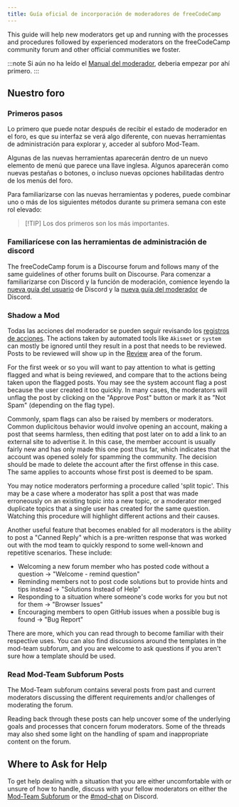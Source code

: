 ```yaml
---
title: Guía oficial de incorporación de moderadores de freeCodeCamp
---
```


This guide will help new moderators get up and running with the processes and procedures followed by experienced moderators on the freeCodeCamp community forum and other official communities we foster.

:::note
Si aún no ha leído el [Manual del moderador](https://contribute.freecodecamp.org/#/moderator-handbook), deberia empezar por ahí primero.
:::

## Nuestro foro

### Primeros pasos

Lo primero que puede notar después de recibir el estado de moderador en el foro, es que su interfaz se verá algo diferente, con nuevas herramientas de administración para explorar y, acceder al subforo Mod-Team.

Algunas de las nuevas herramientas aparecerán dentro de un nuevo elemento de menú que parece una llave inglesa. Algunos aparecerán como nuevas pestañas o botones, o incluso nuevas opciones habilitadas dentro de los menús del foro.

Para familiarizarse con las nuevas herramientas y poderes, puede combinar uno o más de los siguientes métodos durante su primera semana con este rol elevado:

> [!TIP] Los dos primeros son los más importantes.

### Familiarícese con las herramientas de administración de discord

The freeCodeCamp forum is a Discourse forum and follows many of the same guidelines of other forums built on Discourse. Para comenzar a familiarizarse con Discord y la función de moderación, comience leyendo la [nueva guía del usuario](https://meta.discourse.org/t/discourse-new-user-guide/96331) de Discord y la [nueva guía del moderador](https://meta.discourse.org/t/discourse-moderation-guide/63116) de Discord.

### Shadow a Mod

Todas las acciones del moderador se pueden seguir revisando los [registros de acciones](https://forum.freecodecamp.org/admin/logs/staff_action_logs). The actions taken by automated tools like `Akismet` or `system` can mostly be ignored until they result in a post that needs to be reviewed. Posts to be reviewed will show up in the [Review](https://forum.freecodecamp.org/review) area of the forum.

For the first week or so you will want to pay attention to what is getting flagged and what is being reviewed, and compare that to the actions being taken upon the flagged posts. You may see the system account flag a post because the user created it too quickly. In many cases, the moderators will unflag the post by clicking on the "Approve Post" button or mark it as "Not Spam" (depending on the flag type).

Commonly, spam flags can also be raised by members or moderators. Common duplicitous behavior would involve opening an account, making a post that seems harmless, then editing that post later on to add a link to an external site to advertise it. In this case, the member account is usually fairly new and has only made this one post thus far, which indicates that the account was opened solely for spamming the community. The decision should be made to delete the account after the first offense in this case. The same applies to accounts whose first post is deemed to be spam.

You may notice moderators performing a procedure called 'split topic'. This may be a case where a moderator has split a post that was made erroneously on an existing topic into a new topic, or a moderator merged duplicate topics that a single user has created for the same question. Watching this procedure will highlight different actions and their causes.

Another useful feature that becomes enabled for all moderators is the ability to post a "Canned Reply" which is a pre-written response that was worked out with the mod team to quickly respond to some well-known and repetitive scenarios. These include:

- Welcoming a new forum member who has posted code without a question -> "Welcome - remind question"
- Reminding members not to post code solutions but to provide hints and tips instead -> "Solutions Instead of Help"
- Responding to a situation where someone's code works for you but not for them -> "Browser Issues"
- Encouraging members to open GitHub issues when a possible bug is found -> "Bug Report"

There are more, which you can read through to become familiar with their respective uses. You can also find discussions around the templates in the mod-team subforum, and you are welcome to ask questions if you aren't sure how a template should be used.

### Read Mod-Team Subforum Posts

The Mod-Team subforum contains several posts from past and current moderators discussing the different requirements and/or challenges of moderating the forum.

Reading back through these posts can help uncover some of the underlying goals and processes that concern forum moderators. Some of the threads may also shed some light on the handling of spam and inappropriate content on the forum.

## Where to Ask for Help

To get help dealing with a situation that you are either uncomfortable with or unsure of how to handle, discuss with your fellow moderators on either the [Mod-Team Subforum](https://forum.freecodecamp.org/c/mod-team/4) or the [#mod-chat](https://discord.com/channels/692816967895220344/693157007418720277) on Discord.
